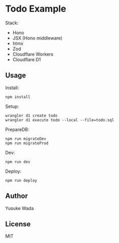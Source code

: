 # Todo Example

Stack:

* Hono
* JSX (Hono middleware)
* htmx
* Zod
* Cloudflare Workers
* Cloudflare D1

## Usage

Install:

```
npm install
```

Setup:

```
wrangler d1 create todo
wrangler d1 execute todo --local --file=todo.sql
```

PrepareDB:
```
npm run migrateDev
npm run migrateProd
```

Dev:

```
npm run dev
```

Deploy:

```
npm run deploy
```

## Author

Yusuke Wada

## License

MIT

